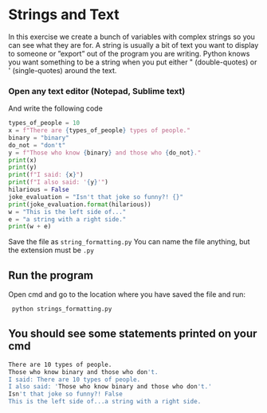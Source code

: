 # Strings and Text

In this exercise we create a bunch of variables with complex strings so you can see what they are for. A string is usually a bit of text you want to display to someone or ”export” out of the program you are
writing. Python knows you want something to be a string when you put either " (double-quotes) or '
(single-quotes) around the text. 

### Open any text editor (Notepad, Sublime text)
And write the following code

```python
types_of_people = 10
x = f"There are {types_of_people} types of people."
binary = "binary"
do_not = "don't"
y = f"Those who know {binary} and those who {do_not}."
print(x)
print(y)
print(f"I said: {x}")
print(f"I also said: '{y}'")
hilarious = False
joke_evaluation = "Isn't that joke so funny?! {}"
print(joke_evaluation.format(hilarious))
w = "This is the left side of..."
e = "a string with a right side."
print(w + e)
```
Save the file as `string_formatting.py`
You can name the file anything, but the extension must be `.py`
## Run the program
Open cmd and go to the location where you have saved the file and run:
```bash
 python strings_formatting.py
```

## You should see some statements printed on your cmd
```bash
There are 10 types of people.
Those who know binary and those who don't.
I said: There are 10 types of people.
I also said: 'Those who know binary and those who don't.'
Isn't that joke so funny?! False
This is the left side of...a string with a right side.
```

